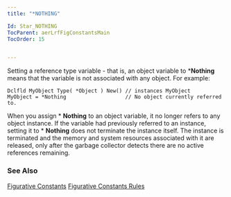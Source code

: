 ```yaml
---
title: "*NOTHING"

Id: Star_NOTHING
TocParent: aerLrfFigConstantsMain
TocOrder: 15


---
```


Setting a reference type variable - that is, an object variable to ***Nothing** means that the variable is not associated with any object. For example: 

```
Dclfld MyObject Type( *Object ) New() // instances MyObject
MyObject = *Nothing   	              // No object currently referred to.
```
When you assign * **Nothing** to an object variable, it no longer refers to any object instance. If the variable had previously referred to an instance, setting it to * **Nothing** does not terminate the instance itself. The instance is terminated and the memory and system resources associated with it are released, only after the garbage collector detects there are no active references remaining. 

### See Also
[Figurative Constants](aerLrfFigConstantsMain.html)
[Figurative Constants Rules](Fig_Constants_Rules.html) 
